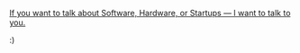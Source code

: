 [If you want to talk about Software, Hardware, or Startups — I want to talk to you.](https://notjam.es/lets-chat/)

:)
